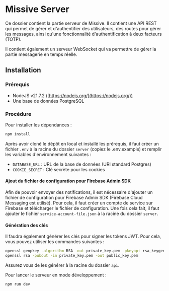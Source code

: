 # Missive Server

Ce dossier contient la partie serveur de Missive. Il contient une API REST qui permet de gérer et d'authentifier des utilisateurs, des routes pour gérer les messages, ainsi qu'une fonctionnalité d'authentification à deux facteurs (TOTP).

Il contient également un serveur WebSocket qui va permettre de gérer la partie messagerie en temps réelle.

## Installation

### Prérequis

- NodeJS v21.7.2 ([https://nodejs.org/](https://nodejs.org/))
- Une base de données PostgreSQL

### Procédure

Pour installer les dépendances :

```bash
npm install
```

Après avoir cloné le dépôt en local et installé les prérequis, il faut créer un fichier `.env` à la racine du dossier `server` (copiez le .env.example) et remplir les variables d'environnement suivantes :

- `DATABASE_URL` : URL de la base de données (URI standard Postgres)
- `COOKIE_SECRET` : Clé secrète pour les cookies

#### Ajout du fichier de configuration pour Firebase Admin SDK

Afin de pouvoir envoyer des notifications, il est nécessaire d'ajouter un fichier de configuration pour Firebase Admin SDK (Firebase Cloud Messaging est utilisé). Pour cela, il faut créer un compte de service sur Firebase et télécharger le fichier de configuration. Une fois cela fait, il faut ajouter le fichier `service-account-file.json` à la racine du dossier `server`.

#### Génération des clés

Il faudra également générer les clés pour signer les tokens JWT. Pour cela, vous pouvez utiliser les commandes suivantes :

```bash
openssl genpkey -algorithm RSA -out private_key.pem -pkeyopt rsa_keygen_bits:2048
openssl rsa -pubout -in private_key.pem -out public_key.pem
```

Assurez vous de les générer à la racine du dossier `api`.

Pour lancer le serveur en mode développement :

```bash
npm run dev
```
